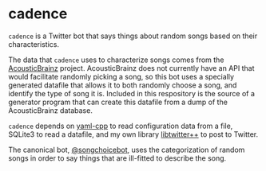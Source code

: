 # cadence

`cadence` is a Twitter bot that says things about random songs based on their characteristics.

The data that `cadence` uses to characterize songs comes from the [AcousticBrainz](https://acousticbrainz.org/) project. AcousticBrainz does not currently have an API that would facilitate randomly picking a song, so this bot uses a specially generated datafile that allows it to both randomly choose a song, and identify the type of song it is. Included in this respository is the source of a generator program that can create this datafile from a dump of the AcousticBrainz database.

`cadence` depends on [yaml-cpp](https://github.com/jbeder/yaml-cpp) to read configuration data from a file, SQLite3 to read a datafile, and my own library [libtwitter++](https://github.com/hatkirby/libtwittercpp) to post to Twitter.

The canonical bot, [@songchoicebot](https://twitter.com/songchoicebot), uses the categorization of random songs in order to say things that are ill-fitted to describe the song.
